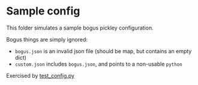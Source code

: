 # Sample config

This folder simulates a sample bogus pickley configuration.

Bogus things are simply ignored:
- `bogus.json` is an invalid json file (should be map, but contains an empty dict)
- `custom.json` includes `bogus.json`, and points to a non-usable `python`


Exercised by  [test_config.py](../../test_config.py)
